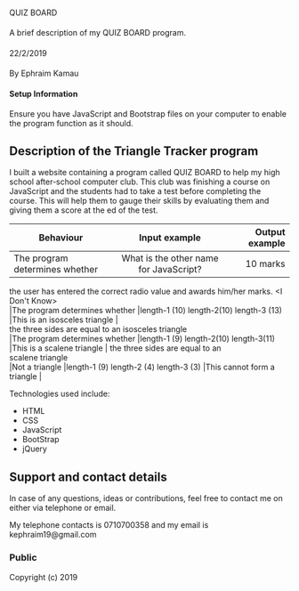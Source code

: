 ####
QUIZ BOARD
####
A brief description of my QUIZ BOARD program.
####
22/2/2019
####
By Ephraim Kamau

#### Setup Information
Ensure you have JavaScript and Bootstrap files on your computer to enable the program function as it should.

## Description of the Triangle Tracker program
<p> I built a website containing a program called QUIZ BOARD to help my high school after-school computer club. This club was finishing a course on JavaScript and the students had to take a test before completing the course. This will help them to gauge their skills by evaluating them and giving them a score at the ed of the
test.</p>

|       Behaviour               |              Input example                 |           Output example      |
|-------------------            | :---------------------------------------:  |------------------------------:|
|The program determines whether |What is the other name for JavaScript?      |10 marks                       |
 the user has entered the         <ECMAscript>
correct radio value and awards    <JS>
him/her marks.                    <I Don't Know>                                                   
|The program determines whether |length-1 (10) length-2(10) length-3 (13)    |This is an isosceles triangle  |  
the three sides are equal to an
isosceles triangle                                                                              
|The program determines whether |length-1 (9) length-2(10) length-3(11)      |This is a scalene triangle     |
the three sides are equal to an  
scalene triangle                                                                               
|Not a triangle                 |length-1 (9) length-2 (4) length-3 (3)      |This cannot form a triangle    |

<p>Technologies used include:</p>
<ul>
<li>HTML</li>
<li>CSS</li>
<li>JavaScript</li>
<li>BootStrap</li>
<li>jQuery</li>
</ul>

## Support and contact details
<p>In case of any questions, ideas or contributions, feel free to contact me on either via telephone or email.</p>
<p>My telephone contacts is 0710700358 and my email is kephraim19@gmail.com</p>


### Public
Copyright (c) 2019
